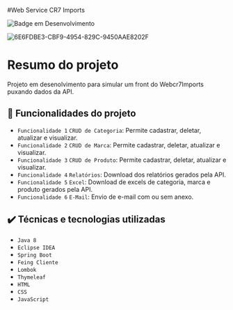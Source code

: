 #Web Service CR7 Imports

![Badge em Desenvolvimento](http://img.shields.io/static/v1?label=STATUS&message=EM%20DESENVOLVIMENTO&color=GREEN&style=for-the-badge)

![6E6FDBE3-CBF9-4954-829C-9450AAE8202F](https://github.com/user-attachments/assets/a18beec9-7578-4b98-b6d1-26c6dcb9e733)

# Resumo do projeto
Projeto em desenolvimento para simular um front do Webcr7Imports puxando dados da API.

## 🔨 Funcionalidades do projeto

- `Funcionalidade 1` `CRUD de Categoria`: Permite cadastrar, deletar, atualizar e visualizar.
- `Funcionalidade 2` `CRUD de Marca`: Permite cadastrar, deletar, atualizar e visualizar.
- `Funcionalidade 3` `CRUD de Produto`: Permite cadastrar, deletar, atualizar e visualizar.
- `Funcionalidade 4` `Relatórios`: Download dos relatórios gerados pela API.
- `Funcionalidade 5` `Excel`: Download de excels de categoria, marca e produto gerados pela API.
- `Funcionalidade 6` `E-Mail`: Envio de e-mail com ou sem anexo.


## ✔️ Técnicas e tecnologias utilizadas

- ``Java 8``
- ``Eclipse IDEA``
- ``Spring Boot``
- ``Feing Cliente``
- ``Lombok``
- ``Thymeleaf``
- ``HTML``
- ``CSS``
- ``JavaScript``
